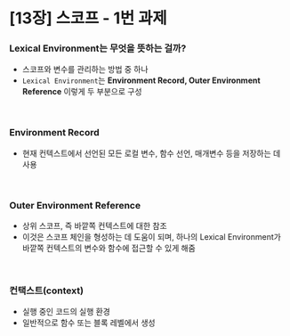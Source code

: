 [13장] 스코프 - 1번 과제
======================

### Lexical Environment는 무엇을 뜻하는 걸까?

- 스코프와 변수를 관리하는 방법 중 하나
- `Lexical Environment`는 **Environment Record,  Outer Environment Reference** 이렇게 두 부분으로 구성

<br>

### Environment Record
- 현재 컨텍스트에서 선언된 모든 로컬 변수, 함수 선언, 매개변수 등을 저장하는 데 사용

<br>

### Outer Environment Reference
- 상위 스코프, 즉 바깥쪽 컨텍스트에 대한 참조
- 이것은 스코프 체인을 형성하는 데 도움이 되며, 하나의 Lexical Environment가 바깥쪽 컨텍스트의 변수와 함수에 접근할 수 있게 해줌

<br>

### 컨택스트(context)
- 실행 중인 코드의 실행 환경
- 일반적으로 함수 또는 블록 레벨에서 생성